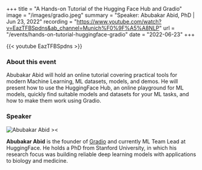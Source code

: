 +++
title = "A Hands-on Tutorial of the Hugging Face Hub and Gradio"
image = "/images/gradio.jpeg"
summary = "Speaker: Abubakar Abid, PhD | Jun 23, 2022"
recording = "https://www.youtube.com/watch?v=EazTFBSpdns&ab_channel=Munich%F0%9F%A5%A8NLP"
url = "/events/hands-on-tutorial-huggingface-gradio"
date = "2022-06-23"
+++

<!--more-->

{{< youtube EazTFBSpdns >}}

### About this event

Abubakar Abid will hold an online tutorial covering practical tools for modern Machine Learning, ML datasets, models, and demos. He will present how to use the HuggingFace Hub, an online playground for ML models, quickly find suitable models and datasets for your ML tasks, and how to make them work using Gradio.

### Speaker

![Abubakar Abid ><](/images/abubakar-abid.jpeg)

**Abubakar Abid** is the founder of [Gradio](https://www.gradio.dev) and currently ML Team Lead at HuggingFace. He holds a PhD from Stanford University, in which his research focus was building reliable deep learning models with applications to biology and medicine.
